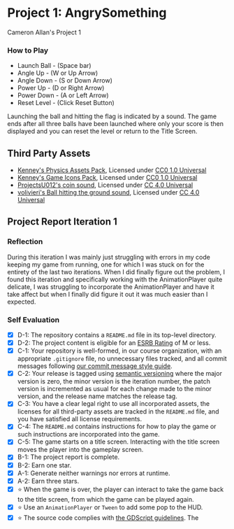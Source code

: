 # Project 1: AngrySomething
Cameron Allan's Project 1

### How to Play
- Launch Ball - (Space bar)
- Angle Up - (W or Up Arrow)
- Angle Down - (S or Down Arrow)
- Power Up - (D or Right Arrow)
- Power Down - (A or Left Arrow)
- Reset Level - (Click Reset Button)

Launching the ball and hitting the flag is indicated by a sound. The game ends after all three balls have been launched where only your score is then displayed and you can reset the level or return to the Title Screen.

## Third Party Assets
- [Kenney's Physics Assets Pack](https://www.kenney.nl/assets/physics-assets), Licensed under [CC0 1.0 Universal](https://creativecommons.org/publicdomain/zero/1.0/)
- [Kenney's Game Icons Pack](https://www.kenney.nl/assets/game-icons), Licensed under [CC0 1.0 Universal](https://creativecommons.org/publicdomain/zero/1.0/)
- [ProjectsU012's coin sound](https://freesound.org/people/ProjectsU012/sounds/341695/), Licensed under [CC 4.0 Universal](https://creativecommons.org/licenses/by/4.0/)
- [volivieri's Ball hitting the ground sound](https://freesound.org/people/volivieri/sounds/37154/), Licensed under [CC 4.0 Universal](https://creativecommons.org/licenses/by/4.0/)

## Project Report Iteration 1

### Reflection
During this iteration I was mainly just struggling with errors in my code keeping my game from running, one for which I was stuck on for the entirety of the last two iterations. When I did finally figure out the problem, I found this iteration and specifically working with the AnimationPlayer quite delicate, I was struggling to incorporate the AnimationPlayer and have it take affect but when I finally did figure it out it was much easier than I expected. 

### Self Evaluation
- [X] D-1: The repository contains a <code>README.md</code> file in its top-level directory.
- [X] D-2: The project content is eligible for an <a href="https://www.esrb.org/ratings-guide/">ESRB Rating</a> of M or less.
- [X] C-1: Your repository is well-formed, in our course organization, with an appropriate <code>.gitignore</code> file, no unnecessary files tracked, and all commit messages following <a href="https://cbea.ms/git-commit/">our commit message style guide</a>.
- [X] C-2: Your release is tagged using <a href="https://semver.org/">semantic versioning</a> where the major version is zero, the minor version is the iteration number, the patch version is incremented as usual for each change made to the minor version, and the release name matches the release tag.
- [X] C-3: You have a clear legal right to use all incorporated assets, the licenses for all third-party assets are tracked in the <code>README.md</code> file, and you have satisfied all license requirements.
- [X] C-4: The <code>README.md</code> contains instructions for how to play the game or such instructions are incorporated into the game.
- [X] C-5: The game starts on a title screen. Interacting with the title screen moves the player into the gameplay screen.
- [X] B-1: The project report is complete.
- [X] B-2: Earn one star.
- [X] A-1: Generate neither warnings nor errors at runtime.
- [X] A-2: Earn three stars.
- [X] ⭐ When the game is over, the player can interact to take the game back to the title screen, from which the game can be played again.
- [X] ⭐ Use an <code>AnimationPlayer</code> or <code>Tween</code> to add some pop to the HUD.
- [X] ⭐ The source code complies with <a href="https://www.gdquest.com/docs/guidelines/best-practices/godot-gdscript/"> the GDScript guidelines</a>.
The
